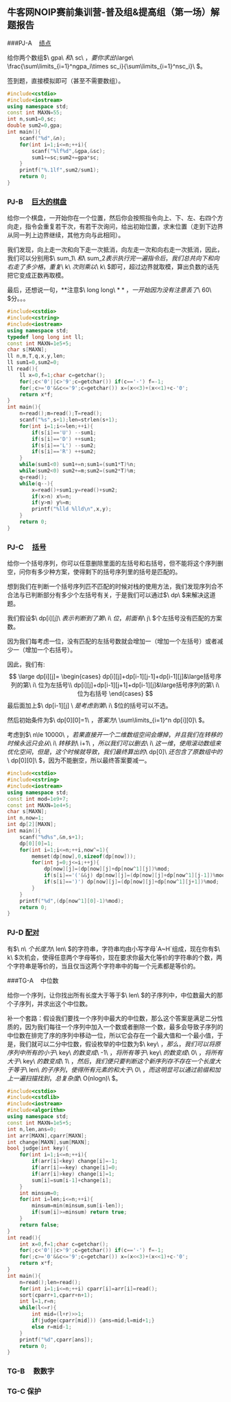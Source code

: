## 牛客网NOIP赛前集训营-普及组&提高组（第一场）解题报告

###PJ-A$\quad$[绩点](https://www.nowcoder.com/acm/contest/164/A)

给你两个数组$\ gpa\ $和$\ sc\ $，要你求出$\large\ \frac{\sum\limits_{i=1}^ngpa_i\times sc_i}{\sum\limits_{i=1}^nsc_i}\ $。

签到题，直接模拟即可（甚至不需要数组）。

``` c++
#include<cstdio>
#include<iostream>
using namespace std;
const int MAXN=55;
int n,sum1=0,sc;
double sum2=0,gpa;
int main(){
	scanf("%d",&n);
	for(int i=1;i<=n;++i){
		scanf("%lf%d",&gpa,&sc);
		sum1+=sc;sum2+=gpa*sc;
	}
	printf("%.1lf",sum2/sum1);
	return 0;
}
```

### PJ-B$\quad$[巨大的棋盘](https://www.nowcoder.com/acm/contest/164/B)

给你一个棋盘，一开始你在一个位置，然后你会按照指令向上、下、左、右四个方向走，指令会重复若干次，有若干次询问，给出初始位置，求末位置（走到下边界从同一列上边界继续，其他方向与此相同）。

我们发现，向上走一次和向下走一次抵消，向左走一次和向右走一次抵消，因此，我们可以分别用$\ sum_1\ $和$\ sum_2$表示执行完一遍指令后，我们总共向下和向右走了多少格，重复$\ k\ $次则乘以$\ k\ $即可，超过边界就取模，算出负数的话先把它变成正数再取模。

最后，还想说一句，**注意$\ long long\ $**，一开始因为没有注意丢了$\ 60\ $分。。。

```C++
#include<cstdio>
#include<cstring>
#include<iostream>
using namespace std;
typedef long long int ll;
const int MAXN=1e5+5;
char s[MAXN];
ll n,m,T,q,x,y,len;
ll sum1=0,sum2=0;
ll read(){
	ll x=0,f=1;char c=getchar();
	for(;c<'0'||c>'9';c=getchar()) if(c=='-') f=-1;
	for(;c>='0'&&c<='9';c=getchar()) x=(x<<3)+(x<<1)+c-'0';
	return x*f;
}
int main(){
	n=read();m=read();T=read();
	scanf("%s",s+1);len=strlen(s+1);
	for(int i=1;i<=len;++i){
		if(s[i]=='U') --sum1;
		if(s[i]=='D') ++sum1;
		if(s[i]=='L') --sum2;
		if(s[i]=='R') ++sum2;
	}
	while(sum1<0) sum1+=n;sum1=(sum1*T)%n;
	while(sum2<0) sum2+=m;sum2=(sum2*T)%m;
	q=read();
	while(q--){
		x=read()+sum1;y=read()+sum2;
		if(x>n) x%=n;
		if(y>m) y%=m;
		printf("%lld %lld\n",x,y);
	}
	return 0;
}
```



### PJ-C$\quad$[括号](https://www.nowcoder.com/acm/contest/164/C)

给你一个括号序列，你可以任意删除里面的左括号和右括号，但不能将这个序列删空，问你有多少种方案，使得剩下的括号序列里的括号是匹配的。

想到我们在判断一个括号序列匹不匹配的时候对栈的使用方法，我们发现序列合不合法与已判断部分有多少个左括号有关，于是我们可以通过$\ dp\ $来解决这道题。

我们假设$\ dp[i][j]\ $表示判断到了第$\ i\ $位，前面有$\ j\ $个左括号没有匹配的方案数。

因为我们每考虑一位，没有匹配的左括号数就会增加一（增加一个左括号）或者减少一（增加一个右括号）。

因此，我们有:
$$
\large
dp[i][j]=
\begin{cases}
dp[i][j]+dp[i-1][j-1]+dp[i-1][j]&\large括号序列的第\ i\ 位为左括号\\
dp[i][j]+dp[i-1][j+1]+dp[i-1][j]&\large括号序列的第\ i\ 位为右括号
\end{cases}
$$
最后面加上$\ dp[i-1][j] \ $是考虑到第$\ i\ $位的括号可以不选。

然后初始条件为$\ dp[0][0]=1\ $，答案为$\ \sum\limits_{i=1}^n dp[i][0]\ $。

考虑到$\ n\le 10000\ $，若果直接开一个二维数组空间会爆掉，并且我们在转移的时候永远只会从$\ i\ $转移到$\ i+1\ $，所以我们可以删去$\ i\ $这一维，使用滚动数组来优化空间，但是，这个时候就导致，我们最终算出的$\ dp[0]\ $还包含了原数组中的$\ dp[0][0]\ $，因为不能删空，所以最终答案要减一。

```C++
#include<cstdio>
#include<cstring>
#include<iostream>
using namespace std;
const int mod=1e9+7;
const int MAXN=1e4+5;
char s[MAXN];
int n,now=1;
int dp[2][MAXN];
int main(){
	scanf("%d%s",&n,s+1);
	dp[0][0]=1;
	for(int i=1;i<=n;++i,now^=1){
		memset(dp[now],0,sizeof(dp[now]));
		for(int j=0;j<=i;++j){
			dp[now][j]=(dp[now][j]+dp[now^1][j])%mod;
			if(s[i]=='('&&j) dp[now][j]=(dp[now][j]+dp[now^1][j-1])%mod;
			if(s[i]==')') dp[now][j]=(dp[now][j]+dp[now^1][j+1])%mod;
		}
	}
	printf("%d",(dp[now^1][0]-1)%mod);
	return 0;
}
```

### PJ-D [配对](https://www.nowcoder.com/acm/contest/164/D)

有$\ n\ $个长度为$\ len\ $的字符串，字符串均由小写字母`A~H`组成，现在你有$\ k\ $次机会，使得任意两个字母等价，现在要求你最大化等价的字符串的个数，两个字符串是等价的，当且仅当这两个字符串中的每一个元素都是等价的。



###TG-A$\quad$中位数

给你一个序列，让你找出所有长度大于等于$\ len\ $的子序列中，中位数最大的那个子序列，并求出这个中位数。

补一个套路：假设我们要找一个序列中最大的中位数，那么这个答案是满足二分性质的，因为我们每往一个序列中加入一个数或者删除一个数，最多会导致子序列的中位数在排完了序的序列中移动一位，所以它会存在一个最大值和一个最小值，于是，我们就可以二分中位数，假设枚举的中位数为$\ key\ $，那么，我们可以将原序列中所有的小于$\ key\ $的数变成$\ -1\ $，将所有等于$\ key\ $的数变成$\ 0\ $，将所有大于$\ key\ $的数变成$\ 1\ $，然后，我们便只要判断这个新序列存不存在一个长度大于等于$\ len\ $的子序列，使得所有元素的和大于$\ 0\ $，而这明显可以通过前缀和加上一遍扫描找到，总复杂度$\ O(nlogn)\ $。

```c++
#include<cstdio>
#include<cstdlib>
#include<iostream>
#include<algorithm>
using namespace std;
const int MAXN=1e5+5;
int n,len,ans=0;
int arr[MAXN],cparr[MAXN];
int change[MAXN],sum[MAXN];
bool judge(int key){
	for(int i=1;i<=n;++i){
		if(arr[i]<key) change[i]=-1;
		if(arr[i]==key) change[i]=0;
		if(arr[i]>key) change[i]=1;
		sum[i]=sum[i-1]+change[i];
	}
	int minsum=0;
	for(int i=len;i<=n;++i){
		minsum=min(minsum,sum[i-len]);
		if(sum[i]>=minsum) return true;
	}
	return false;
}
int read(){
	int x=0,f=1;char c=getchar();
	for(;c<'0'||c>'9';c=getchar()) if(c=='-') f=-1;
	for(;c>='0'&&c<='9';c=getchar()) x=(x<<3)+(x<<1)+c-'0';
	return x*f;
}
int main(){
	n=read();len=read();
	for(int i=1;i<=n;++i) cparr[i]=arr[i]=read();
	sort(cparr+1,cparr+n+1);
	int l=1,r=n;
	while(l<=r){
		int mid=(l+r)>>1;
		if(judge(cparr[mid])) {ans=mid;l=mid+1;}
		else r=mid-1;
	}
	printf("%d",cparr[ans]);
	return 0;
}
```

### TG-B$\quad$数数字

### TG-C 保护



